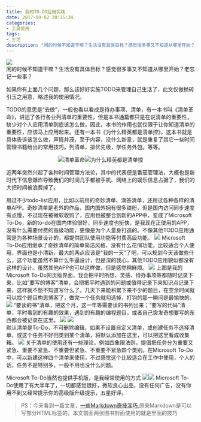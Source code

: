 ```yaml
---
title: 我的TO-DO应用实践
date: 2017-09-02 20:15:34
categories:
- 工具使用
tags:
- 生活
description: "闲的时候不知道干嘛？生活没有具体目标？感觉很多事又不知道从哪里开始？老忘记一些事？"
---
```

![](https://raw.githubusercontent.com/dunizb/cloudimg/master/blog/article/201709/mytodo/todo-1.png)  
闲的时候不知道干嘛？生活没有具体目标？感觉很多事又不知道从哪里开始？老忘记一些事？

如果你有上面几个问题，那么该好好实施TODO来管理自己生活了，此文仅做抛砖引玉之用意，略述我的使用情况。

TODO的意思是“去做”，一般也看以看成是待办事项、清单，有一本书叫《清单革命》，讲述了各行各业列清单的重要性，但是本书通篇都只是在说清单的重要性，缺少对个人应用清单到底该怎么做，因此，本书的作用也就仅限于让你知道清单的重要性，应该马上应用起来。还有一本书《为什么精英都是清单控》，这本书就是具体告诉该怎么做，声情并茂，至于内容，没什么新意，就是重复了其它一些时间管理书籍给出的常用技巧。列清单，排优先级，学任务外包。等等。


<div align="center">
<img src="https://img1.doubanio.com/lpic/s10324198.jpg" title="清单革命" alt="清单革命"/><img src="https://img3.doubanio.com/lpic/s28758773.jpg" title="为什么精英都是清单控" alt="为什么精英都是清单控"/>
</div>

近两年突然兴起了各种时间管理方法论，其中的代表便是番茄管理法，大概也是新时代下信息爆炸导致我们的时间几乎都被手机、网络上的娱乐信息占据了，我们的大把时间被浪费掉了。

用过不少todo-list应用，比如以前用的奇妙清单、滴答清单，还用过各种各样的清单APP。奇妙清单是老外的作品，国内国外拥有很多铁粉，但是国内访问同步速度有点慢，不过现在被微软收购了，应用也被整合到新的APP中，变成了Microsoft To-Do，新的to-do在国内体验很好，同步速度也挺快，是我现在正使用的APP，没有什么需要付费的高级功能，更像是为个人量身打造的。不像其他TODO应用通常是为各种场景设计的，都提供团队使用功能等付费高级功能。
![](https://raw.githubusercontent.com/dunizb/cloudimg/master/blog/article/201709/mytodo/todo-1.png)
Microsoft To-Do应用继承了奇妙清单的简单简洁风格，没有什么花俏功能，比较适合个人使用，界面也是小清新，最大的两点应该是“我的一天”了吧，可以规划今天该做些什么，这个功能虽然不算什么牛逼设计，但是深的我心，其他TODO应用貌似都没有这样的设计。虽然其他APP也可以这样做，但是感觉稍麻烦。
![](https://raw.githubusercontent.com/dunizb/cloudimg/master/blog/article/201709/mytodo/todo-2.png)
上图是我的Microsoft To-Do网页版界面，我会把平时所想、灵感、待办事项等都随时记录下来，比如“要写的博客”清单，会把把平时遇到的问题或值得记录下来知识点记录下来，这样就不愁不知道写什么了，几天下来能积累下来不少的题目，在空余时间就可以找个题目构思博客了，做完一个任务就勾选掉，打钩的那一瞬间是最愉快的。 
![](https://raw.githubusercontent.com/dunizb/cloudimg/master/blog/article/201709/mytodo/todo-3.png)
“要读的书”清单，把这个月，这一年等需要读的书列出来；“要写的代码”清单，平时看到的有趣的效果，遇到的有趣的编程题目，或者自己突发奇想要写的东西都会被记录在这里。 
![](https://raw.githubusercontent.com/dunizb/cloudimg/master/blog/article/201709/mytodo/todo-4.png)
![](https://raw.githubusercontent.com/dunizb/cloudimg/master/blog/article/201709/mytodo/todo-5.png)  
默认清单是To-Do，不可删除编辑，如果不设置自定义清单，或创建任务不选择清单，或这个任务不好归类到某个清单，将默认添加在这里，可以把这里看成收集箱。 
![](https://raw.githubusercontent.com/dunizb/cloudimg/master/blog/article/201709/mytodo/todo-6.png)
关于清单的使用还有一些理论，例如四象限法则，提倡把任务分为重要又紧急、重要不紧急、不重要但紧急、不重要不紧急四个类别。在Microsoft To-Do中，可以新建这样四个清单来使用，不过感觉这个比较适合在工作中使用，个人的话，任务不是特别多，一般不用也没什么问题。

Microsoft To-Do当然也提供手机版，是我经常使用的方式 
![](https://raw.githubusercontent.com/dunizb/cloudimg/master/blog/article/201709/mytodo/todo-7.png)![](https://raw.githubusercontent.com/dunizb/cloudimg/master/blog/article/201709/mytodo/todo-8.png)
Microsoft To-Do使用了有大半年了，一切都感觉很好，微软良心出品，没有任何广告，没有你用不到又经常提示你的高级版升级提示，五星好评。

> PS：今天看到一篇文章，[一些Markdown奇技淫巧](https://zhuanlan.zhihu.com/p/28987530?group_id=887069148176334848),原来Markdown是可以写部分HTML标签的，本文前面两张图书封面使用的就是里面的技巧



